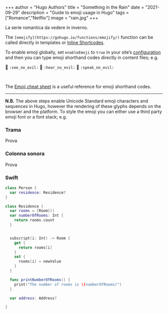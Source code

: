 +++
author = "Hugo Authors"
title = "Something in the Rain"
date = "2021-09-29"
description = "Guide to emoji usage in Hugo"
tags = ["Romance","Netflix"]
image = "rain.jpg"
+++

La serie romantica da vedere in inverno.
<!--more-->

The `[emojify](https://gohugo.io/functions/emojify/)` function can be called directly in templates or [Inline Shortcodes](https://gohugo.io/templates/shortcode-templates/#inline-shortcodes).

To enable emoji globally, set `enableEmoji` to `true` in your site’s [configuration](https://gohugo.io/getting-started/configuration/) and then you can type emoji shorthand codes directly in content files; e.g.

<p><span class="nowrap"><span class="emojify">🙈</span> <code>:see_no_evil:</code></span>  <span class="nowrap"><span class="emojify">🙉</span> <code>:hear_no_evil:</code></span>  <span class="nowrap"><span class="emojify">🙊</span> <code>:speak_no_evil:</code></span></p>
<br>

The [Emoji cheat sheet](http://www.emoji-cheat-sheet.com/) is a useful reference for emoji shorthand codes.

***

**N.B.** The above steps enable Unicode Standard emoji characters and sequences in Hugo, however the rendering of these glyphs depends on the browser and the platform. To style the emoji you can either use a third party emoji font or a font stack; e.g.

### Trama

Prova

### Colonna sonora

Prova

### Swift

```swift
class Person {
  var residence: Residence?
}

class Residence {
  var rooms = [Room]()
  var numberOfRooms: Int {
    return rooms.count
  }


  subscript(i: Int) -> Room {
    get {
      return rooms[i]
    }
    set {
      rooms[i] = newValue
    }
  }

  func printNumberOfRooms() {
    print("The number of rooms is \(numberOfRooms)")
  }

  var address: Address?

}
```
